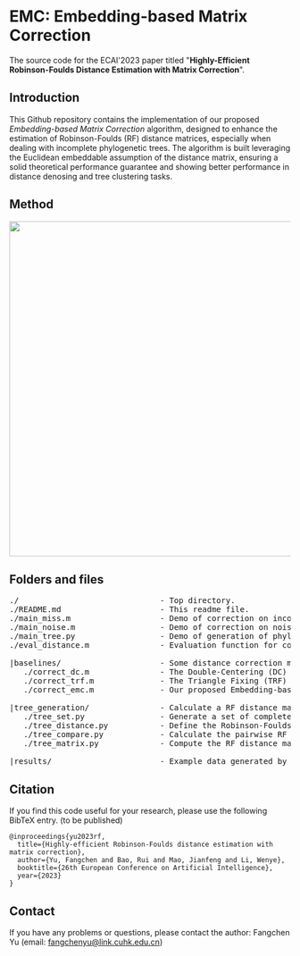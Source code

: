 # **EMC**: **E**mbedding-based **M**atrix **C**orrection
The source code for the ECAI'2023 paper titled "**Highly-Efficient Robinson-Foulds Distance Estimation with Matrix Correction**".

## Introduction

This Github repository contains the implementation of our proposed *Embedding-based Matrix Correction* algorithm, designed to enhance the estimation of Robinson-Foulds (RF) distance matrices, especially when dealing with incomplete phylogenetic trees. The algorithm is built leveraging the Euclidean embeddable assumption of the distance matrix, ensuring a solid theoretical performance guarantee and showing better performance in distance denosing and tree clustering tasks.

## Method

<p align="center">
    <img src="./fig/ECAI_poster.png" width="600">
</p>

## Folders and files

<pre>
./                              - Top directory.
./README.md                     - This readme file.
./main_miss.m                   - Demo of correction on incomplete trees.
./main_noise.m                  - Demo of correction on noisy tree distance.
./main_tree.py                  - Demo of generation of phylogenetic trees and corresponding RF distance matrices.
./eval_distance.m               - Evaluation function for corrected distance matrices. 

|baselines/                     - Some distance correction methods.
   ./correct_dc.m               - The Double-Centering (DC) algorithm.
   ./correct_trf.m              - The Triangle Fixing (TRF) algorithm.
   ./correct_emc.m              - Our proposed Embedding-based Matrix Correction (EMD) algorithm.

|tree_generation/               - Calculate a RF distance matrix on generated incomplete trees.
   ./tree_set.py                - Generate a set of complete trees or incomplete trees.
   ./tree_distance.py           - Define the Robinson-Foulds (RF) distance.
   ./tree_compare.py            - Calculate the pairwise RF distance.
   ./tree_matrix.py             - Compute the RF distance matrix.

|results/                       - Example data generated by main_tree.py, used in main_miss.m and main_noise.m.
</pre>


## Citation

If you find this code useful for your research, please use the following BibTeX entry. (to be published)

```
@inproceedings{yu2023rf,
  title={Highly-efficient Robinson-Foulds distance estimation with matrix correction},
  author={Yu, Fangchen and Bao, Rui and Mao, Jianfeng and Li, Wenye},
  booktitle={26th European Conference on Artificial Intelligence},
  year={2023}
}
```

## Contact

If you have any problems or questions, please contact the author: Fangchen Yu (email: fangchenyu@link.cuhk.edu.cn)

